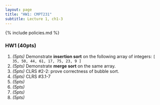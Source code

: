 ```yaml
---
layout: page
title: "HW1: CMPT231"
subtitle: Lecture 1, ch1-3
---
```


{% include policies.md %}

### HW1 (40pts)
1. *(5pts)* Demonstrate **insertion sort** on the following array of integers:
`[ 35, 50, 44, 61, 17, 75, 23, 9 ]`
2. *(5pts)* Demonstrate **merge sort** on the same array.
3. *(5pts)* CLRS #2-2: prove correctness of bubble sort.
4. *(5pts)* CLRS #3.1-7
5. *(5pts)*
6. *(5pts)*
7. *(5pts)*
8. *(5pts)*

